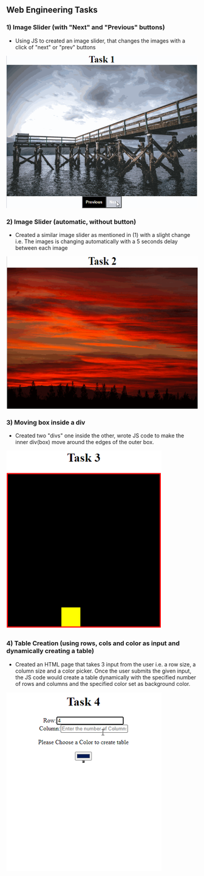 ## Web Engineering Tasks 

### 1) Image Slider (with "Next" and "Previous" buttons)
- Using JS to created an image slider, that changes the images with a click of "next" or "prev" buttons

<img src="https://github.com/zaahidali/Web-Engineering-Lab/blob/master/Week%201/week1Gifs/Task1.gif" width="auto" height="400"/>

### 2) Image Slider (automatic, without button)
- Created a similar image slider as mentioned in (1) with a slight change i.e. The images is changing automatically with a 5 seconds delay between each image

<img src="https://github.com/zaahidali/Web-Engineering-Lab/blob/master/Week%201/week1Gifs/Task2.gif" width="auto" height="400"/>

### 3)  Moving box inside a div
- Created two "divs" one inside the other, wrote JS code to make the inner div(box) move around the edges of the outer box.

![](https://github.com/zaahidali/Web-Engineering-Lab/blob/master/Week%201/week1Gifs/Task3.gif)

### 4) Table Creation (using rows, cols and color as input and dynamically creating a table)
- Created an HTML page that takes 3 input from the user i.e. a row size, a column size and a color picker. Once the user submits the given input, the JS code would create a table dynamically with the specified number of rows and columns and the specified color set as background color.

![](https://github.com/zaahidali/Web-Engineering-Lab/blob/master/Week%201/week1Gifs/Task4.gif)
